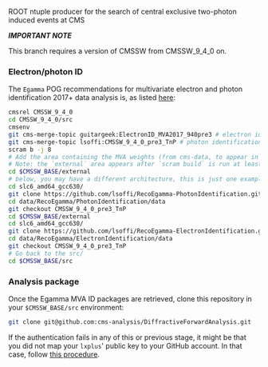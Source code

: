 ROOT ntuple producer for the search of central exclusive two-photon induced events at CMS

***IMPORTANT NOTE***

This branch requires a version of CMSSW from CMSSW_9_4_0 on.

### Electron/photon ID

The `Egamma` POG recommendations for multivariate electron and photon identification 2017+ data analysis is, as listed [here](https://twiki.cern.ch/twiki/bin/view/CMS/MultivariateElectronIdentificationRun2#Recommended_MVA_Recipe_for_regul):

```sh
cmsrel CMSSW_9_4_0
cd CMSSW_9_4_0/src
cmsenv
git cms-merge-topic guitargeek:ElectronID_MVA2017_940pre3 # electron identification
git cms-merge-topic lsoffi:CMSSW_9_4_0_pre3_TnP # photon identification
scram b -j 8
# Add the area containing the MVA weights (from cms-data, to appear in `external`).
# Note: the `external` area appears after `scram build` is run at least once, as above
cd $CMSSW_BASE/external
# below, you may have a different architecture, this is just one example from lxplus
cd slc6_amd64_gcc630/
git clone https://github.com/lsoffi/RecoEgamma-PhotonIdentification.git data/RecoEgamma/PhotonIdentification/data
cd data/RecoEgamma/PhotonIdentification/data
git checkout CMSSW_9_4_0_pre3_TnP
cd $CMSSW_BASE/external
cd slc6_amd64_gcc630/
git clone https://github.com/lsoffi/RecoEgamma-ElectronIdentification.git data/RecoEgamma/ElectronIdentification/data
cd data/RecoEgamma/ElectronIdentification/data
git checkout CMSSW_9_4_0_pre3_TnP
# Go back to the src/
cd $CMSSW_BASE/src
```

### Analysis package

Once the Egamma MVA ID packages are retrieved, clone this repository in your `$CMSSW_BASE/src` environment:

```sh
git clone git@github.com:cms-analysis/DiffractiveForwardAnalysis.git
```

If the authentication fails in any of this or previous stage, it might be that you did not map your `lxplus`' public key to your GitHub account.
In that case, follow [this procedure](https://help.github.com/articles/adding-a-new-ssh-key-to-your-github-account/).
